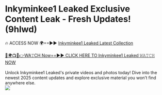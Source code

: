 # Inkyminkee1 Leaked Exclusive Content Leak - Fresh Updates! (9hlwd)

🔥 ACCESS NOW 🌍==►► <a href="https://tinyurl.com/kvy9nzfs" rel="nofollow">Inkyminkee1 Leaked Latest Collection</a>
<br><br>
[🔴🌍📺📱👉WA𝚃CH Now==►► CLICK HERE TO Inkyminkee1 Leaked 𝚆𝙰𝚃𝙲𝙷 NOW](https://tinyurl.com/kvy9nzfs)
<br><br>
Unlock Inkyminkee1 Leaked's private videos and photos today! Dive into the newest 2025 content updates and explore exclusive material you won’t find anywhere else.
<br>
<a href="https://tinyurl.com/kvy9nzfs" rel="nofollow" data-target="animated-image.originalLink"><img src="https://camo.githubusercontent.com/8a4f000d20f83aca3bf7ec5f350d767afa0574a8a352519fd8cfa583a6f93a33/68747470733a2f2f692e696d6775722e636f6d2f644a486b345a712e676966" data-canonical-src="https://i.imgur.com/dJHk4Zq.gif" style="max-width: 100%; display: inline-block;" data-target="animated-image.originalImage"></a>
<br>
